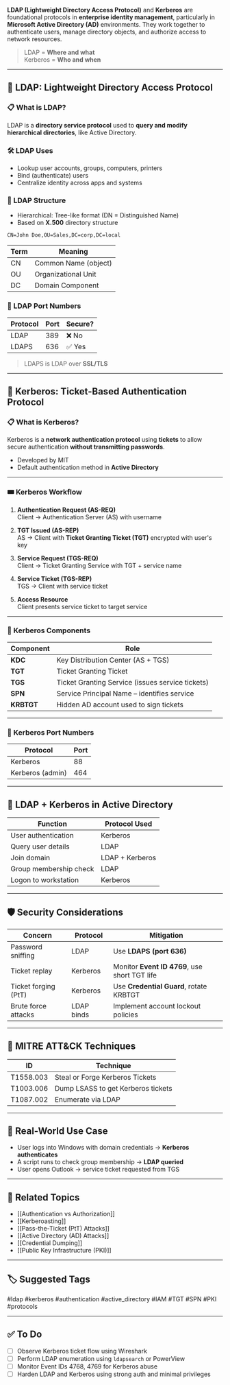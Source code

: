 **LDAP (Lightweight Directory Access Protocol)** and **Kerberos** are foundational protocols in **enterprise identity management**, particularly in **Microsoft Active Directory (AD)** environments. They work together to authenticate users, manage directory objects, and authorize access to network resources.

> LDAP = **Where and what**  
> Kerberos = **Who and when**

---

## 🧱 LDAP: Lightweight Directory Access Protocol

### 📋 What is LDAP?

LDAP is a **directory service protocol** used to **query and modify hierarchical directories**, like Active Directory.

### 🛠 LDAP Uses

- Lookup user accounts, groups, computers, printers
- Bind (authenticate) users
- Centralize identity across apps and systems

### 🧠 LDAP Structure

- Hierarchical: Tree-like format (DN = Distinguished Name)
- Based on **X.500** directory structure

```
CN=John Doe,OU=Sales,DC=corp,DC=local
```


| Term | Meaning                   |
|------|---------------------------|
| CN   | Common Name (object)      |
| OU   | Organizational Unit       |
| DC   | Domain Component          |

### 🔧 LDAP Port Numbers

| Protocol | Port | Secure? |
|----------|------|---------|
| LDAP     | 389  | ❌ No   |
| LDAPS    | 636  | ✅ Yes  |

> LDAPS is LDAP over **SSL/TLS**

---

## 🧱 Kerberos: Ticket-Based Authentication Protocol

### 📋 What is Kerberos?

Kerberos is a **network authentication protocol** using **tickets** to allow secure authentication **without transmitting passwords**.

- Developed by MIT
- Default authentication method in **Active Directory**

---

### 🎟 Kerberos Workflow

1. **Authentication Request (AS-REQ)**  
   Client → Authentication Server (AS) with username

2. **TGT Issued (AS-REP)**  
   AS → Client with **Ticket Granting Ticket (TGT)** encrypted with user's key

3. **Service Request (TGS-REQ)**  
   Client → Ticket Granting Service with TGT + service name

4. **Service Ticket (TGS-REP)**  
   TGS → Client with service ticket

5. **Access Resource**  
   Client presents service ticket to target service

---

### 🔐 Kerberos Components

| Component | Role                                       |
|-----------|--------------------------------------------|
| **KDC**   | Key Distribution Center (AS + TGS)          |
| **TGT**   | Ticket Granting Ticket                     |
| **TGS**   | Ticket Granting Service (issues service tickets) |
| **SPN**   | Service Principal Name – identifies service |
| **KRBTGT**| Hidden AD account used to sign tickets     |

---

### 🔧 Kerberos Port Numbers

| Protocol    | Port |
|-------------|------|
| Kerberos    | 88   |
| Kerberos (admin) | 464 |

---

## 🔄 LDAP + Kerberos in Active Directory

| Function              | Protocol Used |
|-----------------------|----------------|
| User authentication   | Kerberos       |
| Query user details    | LDAP           |
| Join domain           | LDAP + Kerberos|
| Group membership check| LDAP           |
| Logon to workstation  | Kerberos       |

---

## 🛡 Security Considerations

| Concern               | Protocol         | Mitigation                             |
|------------------------|------------------|-----------------------------------------|
| Password sniffing      | LDAP             | Use **LDAPS (port 636)**                |
| Ticket replay          | Kerberos         | Monitor **Event ID 4769**, use short TGT life |
| Ticket forging (PtT)   | Kerberos         | Use **Credential Guard**, rotate KRBTGT |
| Brute force attacks    | LDAP binds       | Implement account lockout policies      |

---

## 🧠 MITRE ATT&CK Techniques

| ID        | Technique                        |
|-----------|----------------------------------|
| T1558.003 | Steal or Forge Kerberos Tickets  |
| T1003.006 | Dump LSASS to get Kerberos tickets |
| T1087.002 | Enumerate via LDAP               |

---

## 📘 Real-World Use Case

- User logs into Windows with domain credentials → **Kerberos authenticates**
- A script runs to check group membership → **LDAP queried**
- User opens Outlook → service ticket requested from TGS

---

## 🔗 Related Topics

- [[Authentication vs Authorization]]
- [[Kerberoasting]]
- [[Pass-the-Ticket (PtT) Attacks]]
- [[Active Directory (AD) Attacks]]
- [[Credential Dumping]]
- [[Public Key Infrastructure (PKI)]]

---

## 🏷 Suggested Tags

#ldap #kerberos #authentication #active_directory #IAM #TGT #SPN #PKI #protocols

---

## ✅ To Do

- [ ] Observe Kerberos ticket flow using Wireshark
- [ ] Perform LDAP enumeration using `ldapsearch` or PowerView
- [ ] Monitor Event IDs 4768, 4769 for Kerberos abuse
- [ ] Harden LDAP and Kerberos using strong auth and minimal privileges
